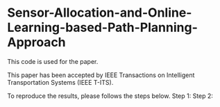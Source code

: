 # Sensor-Allocation-and-Online-Learning-based-Path-Planning-Approach

This code is used for the paper.

This paper has been accepted by IEEE Transactions on Intelligent Transportation Systems (IEEE T-ITS).

To reproduce the results, please follows the steps below.
Step 1:
Step 2:
